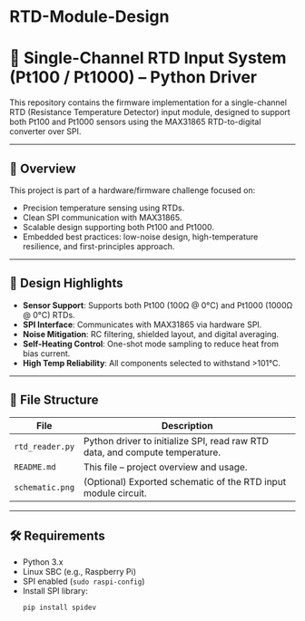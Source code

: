 # RTD-Module-Design
# 🧪 Single-Channel RTD Input System (Pt100 / Pt1000) – Python Driver

This repository contains the firmware implementation for a single-channel RTD (Resistance Temperature Detector) input module, designed to support both Pt100 and Pt1000 sensors using the MAX31865 RTD-to-digital converter over SPI.

---

## 📌 Overview

This project is part of a hardware/firmware challenge focused on:
- Precision temperature sensing using RTDs.
- Clean SPI communication with MAX31865.
- Scalable design supporting both Pt100 and Pt1000.
- Embedded best practices: low-noise design, high-temperature resilience, and first-principles approach.

---

## 🧠 Design Highlights

- **Sensor Support**: Supports both Pt100 (100Ω @ 0°C) and Pt1000 (1000Ω @ 0°C) RTDs.
- **SPI Interface**: Communicates with MAX31865 via hardware SPI.
- **Noise Mitigation**: RC filtering, shielded layout, and digital averaging.
- **Self-Heating Control**: One-shot mode sampling to reduce heat from bias current.
- **High Temp Reliability**: All components selected to withstand >101°C.

---

## 📂 File Structure

| File             | Description |
|------------------|-------------|
| `rtd_reader.py`   | Python driver to initialize SPI, read raw RTD data, and compute temperature. |
| `README.md`       | This file – project overview and usage. |
| `schematic.png`   | (Optional) Exported schematic of the RTD input module circuit. |

---

## 🛠️ Requirements

- Python 3.x
- Linux SBC (e.g., Raspberry Pi)
- SPI enabled (`sudo raspi-config`)
- Install SPI library:  
  ```bash
  pip install spidev
